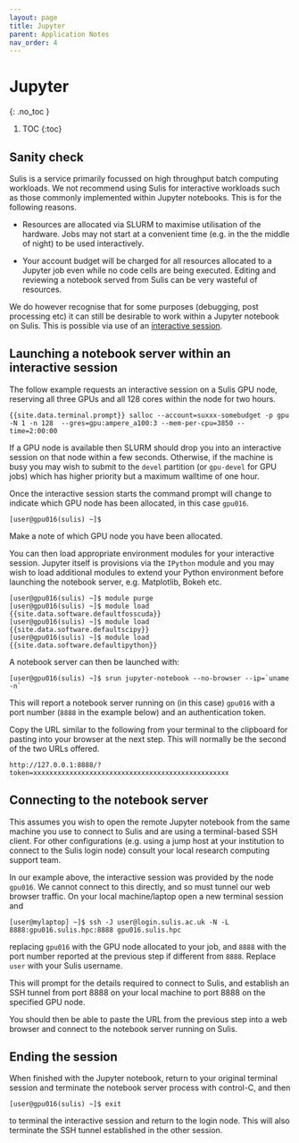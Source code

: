 ```yaml
---
layout: page
title: Jupyter
parent: Application Notes
nav_order: 4
---
```

# Jupyter
{: .no_toc }

1. TOC
{:toc}

## Sanity check

Sulis is a service primarily focussed on high throughput batch computing workloads. We not recommend using Sulis for interactive workloads such as those commonly implemented within Jupyter notebooks. This is for the following reasons.

- Resources are allocated via SLURM to maximise utilisation of the hardware. Jobs may not start at a convenient time (e.g. in the the middle of night) to be used interactively. 

- Your account budget will be charged for all resources allocated to a Jupyter job even while no code cells are being executed. Editing and reviewing a notebook served from Sulis can be very wasteful of resources.

We do however recognise that for some purposes (debugging, post processing etc) it can still be desirable to work within a Jupyter notebook on Sulis. This is possible via use of an [interactive session](../gettingstarted/batchq/interactive).

## Launching a notebook server within an interactive session

The follow example requests an interactive session on a Sulis GPU node, reserving all three GPUs and all 128 cores within the node for two hours.

```shell
{{site.data.terminal.prompt}} salloc --account=suxxx-somebudget -p gpu  -N 1 -n 128  --gres=gpu:ampere_a100:3 --mem-per-cpu=3850 --time=2:00:00
```

If a GPU node is available then SLURM should drop you into an interactive session on that node within a few seconds. Otherwise, if the machine is busy you may wish to submit to the `devel` partition (or `gpu-devel` for GPU jobs) which has higher priority but a maximum walltime of one hour. 

Once the interactive session starts the command prompt will change to indicate which GPU node has been allocated, in this case `gpu016`.

```shell
[user@gpu016(sulis) ~]$
```

Make a note of which GPU node you have been allocated.

You can then load appropriate environment modules for your interactive session. Jupyter itself is provisions via the `IPython` module and you may wish to load additional modules to extend your
 Python environment before launching the notebook server, e.g. Matplotlib, Bokeh etc.

```shell
[user@gpu016(sulis) ~]$ module purge
[user@gpu016(sulis) ~]$ module load {{site.data.software.defaultfosscuda}}
[user@gpu016(sulis) ~]$ module load {{site.data.software.defaultscipy}}
[user@gpu016(sulis) ~]$ module load {{site.data.software.defaultipython}}
 ```

A notebook server can then be launched with:


```shell
[user@gpu016(sulis) ~]$ srun jupyter-notebook --no-browser --ip=`uname -n`
```

This will report a notebook server running on (in this case) `gpu016` with a port number (`8888` in the example below) and an authentication token. 

Copy the URL similar to the following from your terminal to the clipboard for pasting into your
browser at the next step. This will normally be the second of the two URLs offered.

```
http://127.0.0.1:8888/?token=xxxxxxxxxxxxxxxxxxxxxxxxxxxxxxxxxxxxxxxxxxxxxxxxx
```

## Connecting to the notebook server

This assumes you wish to open the remote Jupyter notebook from the same machine you use to connect to Sulis and are using a terminal-based SSH client. For other configurations (e.g. using a jump host at your institution to connect to the Sulis login node) consult your local research computing support team.

In our example above, the interactive session was provided by the node `gpu016`. We cannot connect 
to this directly, and so must tunnel our web browser traffic. On your local machine/laptop open a new terminal session and 

```shell
[user@mylaptop] ~]$ ssh -J user@login.sulis.ac.uk -N -L 8888:gpu016.sulis.hpc:8888 gpu016.sulis.hpc
```
replacing `gpu016` with the GPU node allocated to your job, and `8888` with the port number reported at the previous step if different from `8888`. Replace `user` with your Sulis username.

This will prompt for the details required to connect to Sulis, and establish an SSH tunnel from port 8888 on your local machine to port 8888 on the specified GPU node. 

You should then be able to paste the URL from the previous step into a web browser and connect to
the notebook server running on Sulis.


## Ending the session

When finished with the Jupyter notebook, return to your original terminal session and terminate the notebook server process with control-C, and then 

```shell
[user@gpu016(sulis) ~]$ exit
```

to terminal the interactive session and return to the login node. This will also terminate the SSH tunnel established in the other session.

